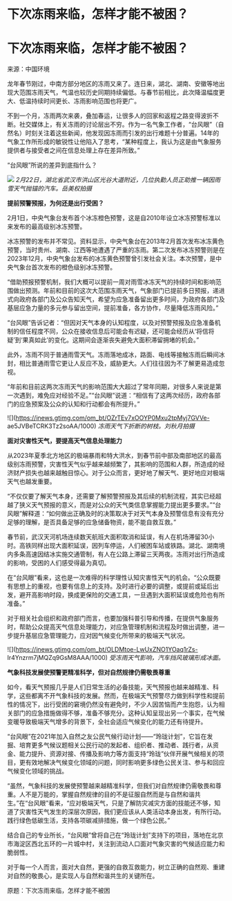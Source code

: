 # 下次冻雨来临，怎样才能不被困？

# 下次冻雨来临，怎样才能不被困？

来源：中国环境

龙年春节刚过，中南方部分地区的冻雨又来了。连日来，湖北、湖南、安徽等地出现大范围冻雨天气，气温也较历史同期持续偏低。与春节前相比，此次降温幅度更大、低温持续时间更长、冻雨影响范围也将更广。

不到一个月，冻雨两次来袭，叠加春运，让很多人的回家和返程之路变得波折不断。社交媒体上，有关冻雨的讨论层出不穷。作为一名气象工作者，“台风眼”（自然名）时刻关注着这些新闻，他发现因冻雨而引发的出行难题十分普遍。14年的气象工作所形成的敏锐性让他陷入了思考，“某种程度上，我认为这是由气象服务提供者与接受者之间在信息处理上存在差异所致。”

“台风眼”所说的差异到底指什么？

![](https://inews.gtimg.com/om_bt/O142ktMJo8WFAUsKtJjJUrLpidWu-0Sj58jzlWtvfbOIsAA/1000)
_2月22日，湖北省武汉市洪山区光谷大道附近，几位执勤人员正助推一辆因雨雪天气抛锚的汽车。岳美权拍摄_

**提前预警预报，为何还是出行受困？**

2月1日，中央气象台发布首个冰冻橙色预警，这是自2010年设立冰冻预警标准以来发布的最高级别冰冻预警。

冰冻预警的发布并不常见。资料显示，中央气象台在2013年2月首次发布冰冻黄色预警，当时贵州、湖南、江西等地遭遇了严重的冻雨。第二次发布冰冻预警则是在2023年12月，中央气象台发布的冰冻黄色预警曾引发社会关注。本次预警，是中央气象台首次发布的橙色级别冰冻预警。

“借助预报预警机制，我们大概可以提前一周对雨雪冰冻天气的持续时间和影响范围做出预测。年前和目前的这次大范围冻雨天气，气象部门已提前多日预报，递进式向政府各部门及公众告知天气，希望为应急准备留出更多时间，为政府各部门及基层应急力量的多元参与留出空间，提前准备，各方协作，尽量降低冻雨风险。”

“台风眼”告诉记者：“但因对天气本身的认知程度，以及对预警预报及应急准备机制的信任程度不同，公众在接收信息后可能会有迟疑，还可能会经历从‘将信将疑’到‘果真如此’的变化。这期间会逐渐丧失避免大面积滞留拥堵的机会。”

此外，冻雨不同于普通雨雪天气。冻雨落地成冰，路面、电线等接触冻雨后瞬间冰封，相比普通雨雪它更让人反应不及，威胁更大。人们往往因为不了解更易造成忽视。

“年前和目前这两次冻雨天气的影响范围大大超过了常年同期，对很多人来说是第一次遇到，难免应对经验不足。”“台风眼”说道：“相信有了这两次经历，政府各部门的应急预案及公众的认知和行动都会有所提升。”

![](https://inews.gtimg.com/om_bt/OZrTEv7xOOYP0Mxu2tpMyj7GVVe-
ae5JVBeTCRK3Tz2soAA/1000) _冻雨天气下折断的树枝。刘秋月拍摄_

**面对灾害性天气，要提高天气信息处理能力**

从2023年夏季北方地区的极端暴雨和特大洪水，到春节前中部及南部地区的最高级别冻雨预警，灾害性天气似乎越来越频繁了，其影响的范围和人群，所造成的经济财产损失也越来越触目惊心。对于公众而言，更好地了解天气、更好地应对极端天气也越发重要。

“不仅仅要了解天气本身，还需要了解预警预报及其后续的机制流程，其实已经超越了狭义天气预报的意义，而是对公众的天气类信息掌握能力提出更多要求。”“台风眼”解释道：“如何做出正确及时的决策取决于对天气本身及预警信息有没有充分足够的理解，是否具备足够的应急储备物资，能不能自救互救。”

春节前，武汉天河机场连续数天航班大面积取消和延误，有人在机场滞留30小时。高铁同样出现大面积延误，因列车停运，人们被困车站或铁路。湖北、湖南境内多条高速因结冰实施交通管制，有人在公路上滞留三天两夜。冻雨对出行所造成的影响，受困的人们感受得最为真切。

在“台风眼”看来，这也是一次难得的科学理性认知灾害性天气的机会。“公众既要有思想上的重视，也要有信息上的支持。及时进行必要的调整，或提前或延后出发，避开高影响时段，换成更保险的交通工具，一旦遇到大面积延误或危险也有所准备。”

对于相关社会组织和政府部门而言，也要加强科普引导和传播，在提供气象服务时，帮助公众提高天气信息处理能力，对应急管理机制和流程及时做出调整，进一步提升基层应急管理能力，应对因气候变化所带来的极端天气状况。

![](https://inews.gtimg.com/om_bt/OLDMtoe-LwUxZNO1YOaq1rZs-
Ir4Ynzrm7jMQZq9GsM8AAA/1000) _受冻雨天气影响，汽车挡风玻璃形成冰面。_

**气象科技发展使预警更精准科学，但对自然规律仍需敬畏尊重**

如今，看天气预报几乎是人们日常生活的必备技能，天气预报也越来越精准、科学，这些都离不开气象科技的发展。然而，在极端天气预警尽力做到科学性和提前性的情况下，出行受困的窘境仍然没有避免时，不少人因苦恼而产生抱怨，认为相关部门的应急措施做得不够，准备不够充分。这种认知呈现出另一个事实，在气候变暖导致极端天气增多的背景下，全社会适应气候变化的能力还有待提升。

“台风眼”在2021年加入自然之友公民气候行动计划——“玲珑计划”，它旨在发掘、培育更多气候议题相关公民行动的发起者、组织者、推动者、践行者，从资金、能力提升、资源对接、传播及影响力等方面支持“玲珑”伙伴开展气候相关的项目，更有效地解决气候变化领域的问题，同时影响更多绿色公民关注、参与和回应气候变化领域的挑战。

“虽然，气象科技的发展使预警越来越精准科学，但我们对自然规律仍需敬畏和尊重。人不是万能的，掌握自然规律的目的不是征服自然而是与自然和谐共生。”在“台风眼”看来，“应对极端天气，只是了解防灾减灾方面的技能还不够，知道了灾害性天气发生的深层次原因，我们更应该从人类活动本身出发，有所行动。践行绿色低碳生活，支持各项碳减排措施，做一个绿色公民。”

结合自己的专业所长，“台风眼”曾将自己在“玲珑计划”支持下的项目，落地在北京市海淀区西北五环的一片城中村，关注到流动人口面对气象灾害的气候适应能力和脆弱性。

对于每一个人而言，面对大自然，更强的自救互救能力，树立正确的自然观、重建对自然的敬畏心，是实现人与自然和谐共生的关键所在。

原题：下次冻雨来临，怎样才能不被困

